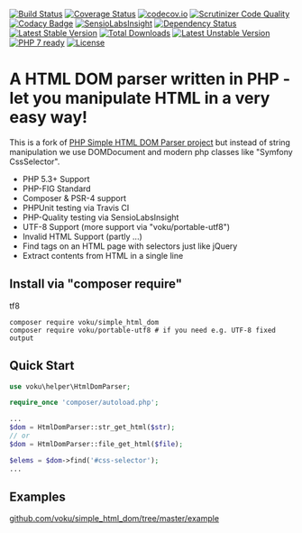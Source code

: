 [![Build Status](https://travis-ci.org/voku/simple_html_dom.svg?branch=master)](https://travis-ci.org/voku/simple_html_dom)
[![Coverage Status](https://coveralls.io/repos/github/voku/simple_html_dom/badge.svg?branch=master)](https://coveralls.io/github/voku/simple_html_dom?branch=master)
[![codecov.io](http://codecov.io/github/voku/simple_html_dom/coverage.svg?branch=master)](http://codecov.io/github/voku/simple_html_dom?branch=master)
[![Scrutinizer Code Quality](https://scrutinizer-ci.com/g/voku/simple_html_dom/badges/quality-score.png?b=master)](https://scrutinizer-ci.com/g/voku/simple_html_dom/?branch=master)
[![Codacy Badge](https://www.codacy.com/project/badge/3290fdc35c8f49ad9abdf053582466eb)](https://www.codacy.com/app/voku/simple_html_dom)
[![SensioLabsInsight](https://insight.sensiolabs.com/projects/be3e4851-272f-4499-9fc4-4b2704a43301/mini.png)](https://insight.sensiolabs.com/projects/be3e4851-272f-4499-9fc4-4b2704a43301)
[![Dependency Status](https://www.versioneye.com/php/voku:simple_html_dom/dev-master/badge.svg)](https://www.versioneye.com/php/voku:simple_html_dom/dev-master)
[![Latest Stable Version](https://poser.pugx.org/voku/simple_html_dom/v/stable)](https://packagist.org/packages/voku/simple_html_dom) 
[![Total Downloads](https://poser.pugx.org/voku/simple_html_dom/downloads)](https://packagist.org/packages/voku/simple_html_dom) 
[![Latest Unstable Version](https://poser.pugx.org/voku/simple_html_dom/v/unstable)](https://packagist.org/packages/voku/simple_html_dom) 
[![PHP 7 ready](http://php7ready.timesplinter.ch/voku/simple_html_dom/badge.svg)](https://travis-ci.org/voku/simple_html_dom)
[![License](https://poser.pugx.org/voku/simple_html_dom/license)](https://packagist.org/packages/voku/simple_html_dom)


A HTML DOM parser written in PHP - let you manipulate HTML in a very easy way!
===============

This is a fork of [PHP Simple HTML DOM Parser project](http://simplehtmldom.sourceforge.net/) but instead of string manipulation we use DOMDocument and modern php classes like "Symfony CssSelector".

- PHP 5.3+ Support
- PHP-FIG Standard
- Composer & PSR-4 support
- PHPUnit testing via Travis CI
- PHP-Quality testing via SensioLabsInsight
- UTF-8 Support (more support via "voku/portable-utf8")
- Invalid HTML Support (partly ...)
- Find tags on an HTML page with selectors just like jQuery
- Extract contents from HTML in a single line


## Install via "composer require"
tf8
```shell
composer require voku/simple_html_dom
composer require voku/portable-utf8 # if you need e.g. UTF-8 fixed output
```

## Quick Start

```php
use voku\helper\HtmlDomParser;

require_once 'composer/autoload.php';

...
$dom = HtmlDomParser::str_get_html($str);
// or 
$dom = HtmlDomParser::file_get_html($file);

$elems = $dom->find('#css-selector');
...

```

## Examples

[github.com/voku/simple_html_dom/tree/master/example](https://github.com/voku/simple_html_dom/tree/master/example)
